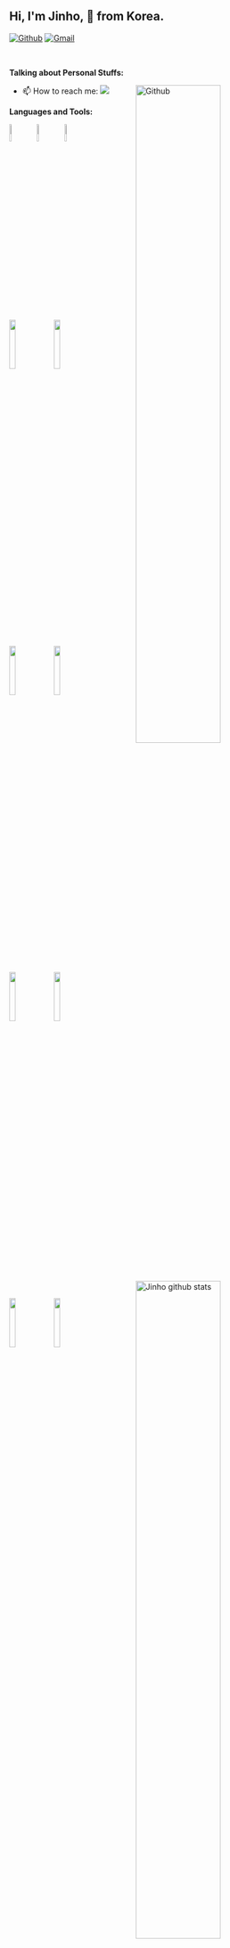 <!-- Your title -->
## Hi, I'm Jinho, 🚀 from Korea.

<!-- Your badges
You can use the website to generate badges: https://shields.io/
-->

[![Github](https://img.shields.io/badge/-Github-000?style=flat&logo=Github&logoColor=white)](https://github.com/oxqnd)
[![Gmail](https://img.shields.io/badge/-Gmail-c14438?style=flat&logo=Gmail&logoColor=white)](mailto:orangemush777@gmail.com)

&nbsp;

<!-- Talking about you -->
**Talking about Personal Stuffs:**

<!-- Any image aligned to the right. Beware the width -->
<img width="55%" align="right" alt="Github" src="https://raw.githubusercontent.com/onimur/.github/master/.resources/git-header.svg" /> 

- 📫 How to reach me: <a href="https://www.instagram.com/oxqnd"><img src="https://img.shields.io/badge/Instagram-%23E4405F.svg?style=for-the-badge&logo=Instagram&logoColor=white&link=https://www.instagram.com/oxqnd"/></a>

**Languages and Tools:** 

<!-- Your github readme stats
You can use this api: https://github.com/anuraghazra/github-readme-stats
-->
<p>
  <a href="https://github.com/oxqnd">
    <img width="55%" align="right" alt="Jinho github stats" src="https://github-readme-stats.vercel.app/api?username=oxqnd&show_icons=true&hide_border=true" />
  </a>

  <!-- Your languages and tools. Be careful with the alignment. 
  You can use this sites to get logos: https://www.vectorlogo.zone or https://simpleicons.org/
  -->
  <code><img width="9%" src="https://cdn.worldvectorlogo.com/logos/c-1.svg"></code>
  <code><img width="9%" src="https://cdn.worldvectorlogo.com/logos/c.svg"></code>
  <code><img width="9%" src="https://cdn.worldvectorlogo.com/logos/c--4.svg"></code>
  <br />
  <code><img width="15%" src="https://www.vectorlogo.zone/logos/python/python-ar21.svg"></code>
  <code><img width="15%" src="https://www.vectorlogo.zone/logos/pytorch/pytorch-ar21.svg"></code>
  <br />
  <code><img width="15%" src="https://www.vectorlogo.zone/logos/rust-lang/rust-lang-ar21.svg"></code>
  <code><img width="15%" src="https://www.vectorlogo.zone/logos/flutterio/flutterio-ar21.svg"></code>
  <br />
  <code><img width="15%" src="https://www.vectorlogo.zone/logos/dartlang/dartlang-ar21.svg"></code>
  <code><img width="15%" src="https://www.vectorlogo.zone/logos/golang/golang-ar21.svg"></code>
  <br />
  <code><img width="15%" src="https://www.vectorlogo.zone/logos/mysql/mysql-ar21.svg"></code>
  <code><img width="15%" src="https://www.vectorlogo.zone/logos/mariadb/mariadb-ar21.svg"></code>
  <br />
</p>
